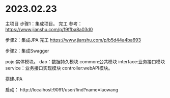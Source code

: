 # 2023.02.23
主项目
步骤1：集成项目。 完工
参考：https://www.jianshu.com/p/f9ffba8a03d0

步骤2：集成JPA 完工
https://www.jianshu.com/p/b5d44a4ba693

步骤2：集成Swagger



pojo:实体模块。
dao：数据持久模块
common:公共模块
interface:业务接口模块
service：业务接口实现模块
controller:webAPI模块。

搭建JPA

启动： http://localhost:9091/user/find?name=laowang


 